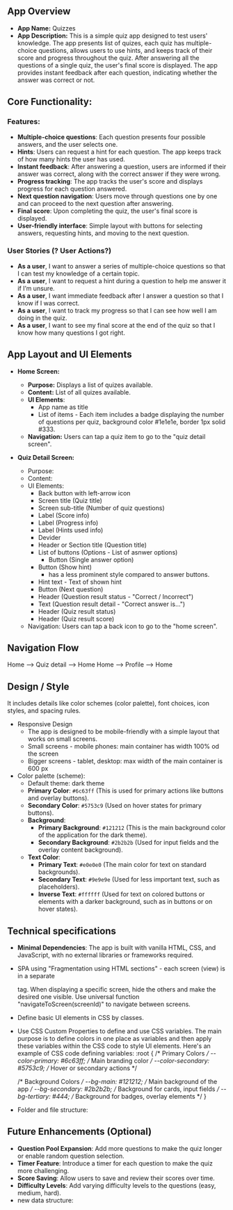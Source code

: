 
## App Overview
- **App Name:** Quizzes
- **App Description:** This is a simple quiz app designed to test users' knowledge. The app presents list of quizes, each quiz has multiple-choice questions, allows users to use hints, and keeps track of their score and progress throughout the quiz. After answering all the questions of a single quiz, the user's final score is displayed. The app provides instant feedback after each question, indicating whether the answer was correct or not.


## Core Functionality:

### Features:
- **Multiple-choice questions**: Each question presents four possible answers, and the user selects one.
- **Hints**: Users can request a hint for each question. The app keeps track of how many hints the user has used.
- **Instant feedback**: After answering a question, users are informed if their answer was correct, along with the correct answer if they were wrong.
- **Progress tracking**: The app tracks the user's score and displays progress for each question answered.
- **Next question navigation**: Users move through questions one by one and can proceed to the next question after answering.
- **Final score**: Upon completing the quiz, the user's final score is displayed.
- **User-friendly interface**: Simple layout with buttons for selecting answers, requesting hints, and moving to the next question.

### User Stories (? User Actions?)
- **As a user**, I want to answer a series of multiple-choice questions so that I can test my knowledge of a certain topic.
- **As a user**, I want to request a hint during a question to help me answer it if I’m unsure.
- **As a user**, I want immediate feedback after I answer a question so that I know if I was correct.
- **As a user**, I want to track my progress so that I can see how well I am doing in the quiz.
- **As a user**, I want to see my final score at the end of the quiz so that I know how many questions I got right.


## App Layout and UI Elements
- **Home Screen:**  
  - **Purpose:** Displays a list of quizes available.
  - **Content:** List of all quizes available.
  - **UI Elements**:
    - App name as title
    - List of items - Each item includes a badge displaying the number of questions per quiz, background color #1e1e1e, border 1px solid #333.
  - **Navigation:** Users can tap a quiz item to go to the "quiz detail screen".

- **Quiz Detail Screen:**
  - Purpose: 
  - Content:
  - UI Elements:
    - Back button with left-arrow icon
    - Screen title (Quiz title)
    - Screen sub-title (Number of quiz questions)
    - Label (Score info)
    - Label (Progress info)
    - Label (Hints used info)
    - Devider
    - Header or Section title (Question title)
    - List of buttons (Options - List of asnwer options)
      - Button (Single answer option)
    - Button (Show hint)
      - has a less prominent style compared to answer buttons.    
    - Hint text - Text of shown hint
    - Button (Next question)
    - Header (Question result status - "Correct / Incorrect")
    - Text (Question result detail - "Correct answer is...")
    - Header (Quiz result status)
    - Header (Quiz result score)
  - Navigation: Users can tap a back icon to go to the "home screen".
  

## Navigation Flow
Home --> Quiz detail --> Home
Home --> Profile --> Home


## Design / Style
It includes details like color schemes (color palette), font choices, icon styles, and spacing rules.
- Responsive Design
  - The app is designed to be mobile-friendly with a simple layout that works on small screens.
  - Small screens - mobile phones: main container has width 100% od the screen
  - Bigger screens - tablet, desktop: max width of the main container is 600 px
- Color palette (scheme):
  - Default theme: dark theme
  - **Primary Color**: `#6c63ff` (This is used for primary actions like buttons and overlay buttons).
  - **Secondary Color**: `#5753c9` (Used on hover states for primary buttons).
  - **Background**:
    - **Primary Background**: `#121212` (This is the main background color of the application for the dark theme).
    - **Secondary Background**: `#2b2b2b` (Used for input fields and the overlay content background).
  - **Text Color**:
    - **Primary Text**: `#e0e0e0` (The main color for text on standard backgrounds).
    - **Secondary Text**: `#9e9e9e` (Used for less important text, such as placeholders).
    - **Inverse Text**: `#ffffff` (Used for text on colored buttons or elements with a darker background, such as in buttons or on hover states).


## Technical specifications
- **Minimal Dependencies**: The app is built with vanilla HTML, CSS, and JavaScript, with no external libraries or frameworks required.
- SPA using "Fragmentation using HTML sections" - each screen (view) is in a separate <section> tag. When displaying a specific screen, hide the others and make the desired one visible. Use universal function "navigateToScreen(screenId)" to navigate between screens.
- Define basic UI elements in CSS by classes. 
- Use CSS Custom Properties to define and use CSS variables. The main purpose is to define colors in one place as variables and then apply these variables within the CSS code to style UI elements. Here's an example of CSS code defining variables:
  :root {
    /* Primary Colors */
    --color-primary: #6c63ff; /* Main branding color */
    --color-secondary: #5753c9; /* Hover or secondary actions */
    
    /* Background Colors */
    --bg-main: #121212; /* Main background of the app */
    --bg-secondary: #2b2b2b; /* Background for cards, input fields */
    --bg-tertiary: #444; /* Background for badges, overlay elements */
  }
- Folder and file structure:
  


## Future Enhancements (Optional)
- **Question Pool Expansion**: Add more questions to make the quiz longer or enable random question selection.
- **Timer Feature**: Introduce a timer for each question to make the quiz more challenging.
- **Score Saving**: Allow users to save and review their scores over time.
- **Difficulty Levels**: Add varying difficulty levels to the questions (easy, medium, hard).
- new data structure:
